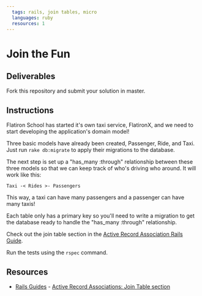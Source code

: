 ```yaml
---
  tags: rails, join tables, micro
  languages: ruby
  resources: 1
---
```


# Join the Fun

## Deliverables

Fork this repository and submit your solution in master.

## Instructions

Flatiron School has started it's own taxi service, FlatironX, and we need to
start developing the application's domain model!

Three basic models have already been created, Passenger, Ride, and Taxi. Just run
`rake db:migrate` to apply their migrations to the database.

The next step is set up a "has_many :through" relationship between
these three models so that we can keep track of who's driving who around.
It will work like this:

`Taxi -< Rides >- Passengers`

This way, a taxi can have many passengers and a passenger can have many taxis!

Each table only has a primary key so you'll need to write a migration to
get the database ready to handle the "has_many :through" relationship.

Check out the join table section in the [Active Record Association Rails Guide](http://guides.rubyonrails.org/association_basics.html#the-has-many-through-association).

Run the tests using the `rspec` command.

## Resources
* [Rails Guides](http://guides.rubyonrails.org/) - [Active Record Associations: Join Table section](http://guides.rubyonrails.org/association_basics.html#the-has-many-through-association)

